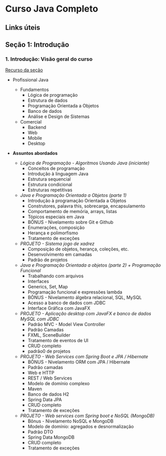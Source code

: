 # Curso Java Completo

## Links úteis

## Seção 1: Introdução

### 1. Introdução: Visão geral do curso

[Recurso da seção](Recursos/Curso-Java-COMPLETO.pdf)

* Profissional Java
  * Fundamentos
    * Lógica de programação
    * Estrutura de dados
    * Programação Orientada a Objetos
    * Banco de dados
    * Análise e Design de Sistemas
  * Comercial
    * Backend
    * Web
    * Mobile
    * Desktop

* **Assuntos abordados**
  * *Lógica de Programação - Algoritmos Usando Java (iniciante)*
    * Conceitos de programação
    * Introdução à linguagem Java
    * Estrutura sequencial
    * Estrutura condicional
    * Estruturas repetitivas
  * *Java e Programação Orientada a Objetos (parte 1)*
    * Introdução à programação Orientada a Objetos
    * Construtores, palavra this, sobrecarga, encapsulamento
    * Comportamento de memória, arrays, listas
    * Tópicos especiais em Java
    * BÔNUS - Nivelamento sobre Git e Github
    * Enumerações, composição
    * Herança e polimorfismo
    * Tratamento de exceções
  * *PROJETO - Sistema jogo de xadrez*
    * Composição de objetos, herança, coleções, etc.
    * Desenvolvimento em camadas
    * Padrão de projetos
  * *Java e Programação Orientada a objetos (parte 2) + Programação Funcional*
    * Trabalhando com arquivos
    * Interfaces
    * Generics, Set, Map
    * Programação funcional e expressões lambda
    * BÔNUS - Nivelamento álgebra relacional, SQL, MySQL
    * Acesso a banco de dados com JDBC
    * Interface Gráfica com JavaFX
  * *PROJETO - Aplicação desktop com JavaFX e banco de dados MySQL com JDBC*
    * Padrão MVC - Model View Controller
    * Padrão Camadas
    * FXML, SceneBuilder
    * Tratamento de eventos de UI
    * CRUD completo
    * padrão0 de projetos
  * *PROJETO - Web Services com Spring Boot e JPA / Hibernate*
    * BÔNUS - Nivelamento ORM com JPA / Hibernate
    * Padrão camadas
    * Web e HTTP
    * REST / Web Services
    * Modelo de domínio complexo
    * Maven
    * Banco de dados H2
    * Spring Data JPA
    * CRUD completo
    * Tratamento de exceções
  * *PROJETO - Web services com Spring boot e NoSQL (MongoDB)*
    * Bônus - Nivelamento NoSQL e MongoDB
    * Modelo de domínio: agregados e desnormalização
    * Padrão DTO
    * Spring Data MongoDB
    * CRUD completo
    * Tratamento de exceções